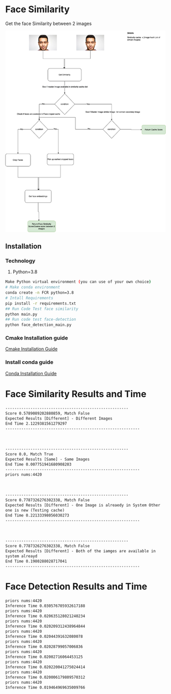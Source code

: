 
# Face Similarity
Get the face Similarity between 2 images

![System Flow](diagrams/face_similarity.drawio.png)

## Installation

### Technology
1. Python=3.8

```bash
Make Python virtual environment (you can use of your own choice)
# Make conda environment
conda create -n FCR python=3.8
# Intall Requirements
pip install -r requirements.txt
## Run Code Test face similarity
python main.py
## Run code test face-detection
python face_detection_main.py 
```

### Cmake Installation guide
[Cmake Installation Guide](https://cmake.org/install/) 

### Install conda guide
[Conda Installation Guide](https://docs.conda.io/projects/conda/en/latest/user-guide/install/macos.html )

# Face Similarity Results and Time

```
------------------------------------------------------
Score 0.5789089202880859, Match False
Expected Results [Different] - Different Images
End Time 2.1229381561279297
-----------------------------------------------------------



------------------------------------------------------
Score 0.0, Match True
Expected Results [Same] - Same Images
End Time 0.007751941680908203
-----------------------------------------------------------
priors nums:4420



------------------------------------------------------
Score 0.7787326276302338, Match False
Expected Results [Different] - One Image is alreaedy in System Other one is new (Testing cache)
End Time 0.22133398056030273
-----------------------------------------------------------



------------------------------------------------------
Score 0.7787326276302338, Match False
Expected Results [Different] - Both of the iamges are available in system alreayd
End Time 0.1980288028717041
-----------------------------------------------------------
```

# Face Detection Results and Time

```
priors nums:4420
Inference Time 0.030576705932617188
priors nums:4420
Inference Time 0.020635128021240234
priors nums:4420
Inference Time 0.020209312438964844
priors nums:4420
Inference Time 0.02044391632080078
priors nums:4420
Inference Time 0.02028799057006836
priors nums:4420
Inference Time 0.02002716064453125
priors nums:4420
Inference Time 0.020220041275024414
priors nums:4420
Inference Time 0.020006179809570312
priors nums:4420
Inference Time 0.019464969635009766
```



